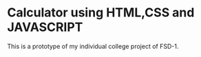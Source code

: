 # Calculator using HTML,CSS and JAVASCRIPT
This is a prototype of my individual college project of FSD-1.

